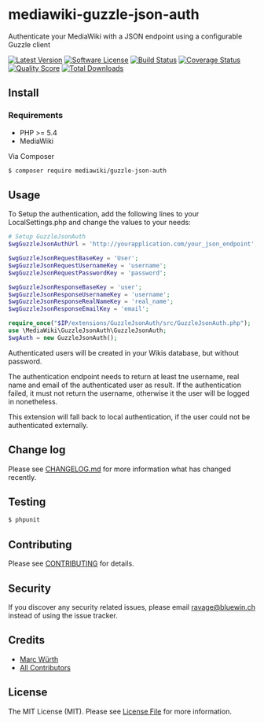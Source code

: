 # mediawiki-guzzle-json-auth
Authenticate your MediaWiki with a JSON endpoint using a configurable Guzzle client

[![Latest Version](https://img.shields.io/github/release/ravage84/mediawiki-guzzle-json-auth.svg?style=flat-square)](https://github.com/ravage84/mediawiki-guzzle-json-auth/releases)
[![Software License](https://img.shields.io/badge/license-MIT-brightgreen.svg?style=flat-square)](LICENSE.md)
[![Build Status](https://img.shields.io/travis/ravage84/mediawiki-guzzle-json-auth/master.svg?style=flat-square)](https://travis-ci.org/ravage84/mediawiki-guzzle-json-auth)
[![Coverage Status](https://img.shields.io/scrutinizer/coverage/g/ravage84/mediawiki-guzzle-json-auth.svg?style=flat-square)](https://scrutinizer-ci.com/g/ravage84/mediawiki-guzzle-json-auth/code-structure)
[![Quality Score](https://img.shields.io/scrutinizer/g/ravage84/mediawiki-guzzle-json-auth.svg?style=flat-square)](https://scrutinizer-ci.com/g/ravage84/mediawiki-guzzle-json-auth)
[![Total Downloads](https://img.shields.io/packagist/dt/mediawiki/mediawiki-guzzle-json-auth.svg?style=flat-square)](https://packagist.org/packages/mediawiki/mediawiki-guzzle-json-auth)

## Install

### Requirements

- PHP >= 5.4
- MediaWiki

Via Composer

``` bash
$ composer require mediawiki/guzzle-json-auth
```

## Usage

To Setup the authentication, add the following lines to your
LocalSettings.php and change the values to your needs:

```` php
# Setup GuzzleJsonAuth
$wgGuzzleJsonAuthUrl = 'http://yourapplication.com/your_json_endpoint';

$wgGuzzleJsonRequestBaseKey = 'User';
$wgGuzzleJsonRequestUsernameKey = 'username';
$wgGuzzleJsonRequestPasswordKey = 'password';

$wgGuzzleJsonResponseBaseKey = 'user';
$wgGuzzleJsonResponseUsernameKey = 'username';
$wgGuzzleJsonResponseRealNameKey = 'real_name';
$wgGuzzleJsonResponseEmailKey = 'email';

require_once("$IP/extensions/GuzzleJsonAuth/src/GuzzleJsonAuth.php");
use \MediaWiki\GuzzleJsonAuth\GuzzleJsonAuth;
$wgAuth = new GuzzleJsonAuth();
````

Authenticated users will be created in your Wikis database,
but without password.

The authentication endpoint needs to return at least tne
username, real name and email of the authenticated user as result.
If the authentication failed, it must not return the username,
otherwise it the user will be logged in nonetheless.

This extension will fall back to local authentication,
if the user could not be authenticated externally.

## Change log

Please see [CHANGELOG.md](CHANGELOG.md) for more information what has changed recently.

## Testing

``` bash
$ phpunit
```

## Contributing

Please see [CONTRIBUTING](CONTRIBUTING.md) for details.

## Security

If you discover any security related issues, please email ravage@bluewin.ch instead of using the issue tracker.

## Credits

- [Marc Würth](https://github.com/ravage84)
- [All Contributors](https://github.com/ravage84/mediawiki-guzzle-json-auth/graphs/contributors)

## License

The MIT License (MIT). Please see [License File](LICENSE.txt) for more information.

